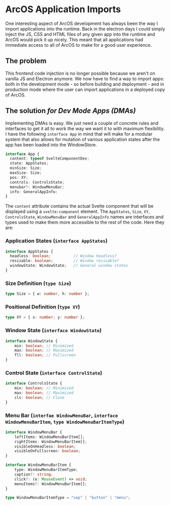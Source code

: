 # ArcOS Application Imports

One interesting aspect of ArcOS development has always been the way I import applications into the runtime. Back in the electron days I could simply inject the JS, CSS and HTML files of any given app into the runtime and ArcOS would pick it up nicely. This meant that all applications had immediate access to all of ArcOS to make for a good user experience.

## The problem

This frontend code injection is no longer possible because we aren't on vanilla JS and Electron anymore. We now have to find a way to import apps: both in the development mode - so before building and deployment - and in production mode where the user can import applications in a deployed copy of ArcOS.

## The solution _for Dev Mode Apps (DMAs)_

Implementing DMAs is easy. We just need a couple of concrete rules and interfaces to get it all to work the way we want it to with maximum flexibility. I have the following `interface App` in mind that will make for a modular system that also allows for mutation of various application states after the app has been loaded into the WindowStore.

```ts
interface App {
  content: typeof SvelteComponentDev;
  state: AppStates;
  minSize: Size;
  maxSize: Size;
  pos: XY;
  controls: ControlsState;
  menubar?: WindowMenuBar;
  info: GeneralAppInfo;
}
```

The `content` attribute contains the actual Svelte component that will be displayed using a `svelte:component` element. The `AppStates`, `Size`, `XY`, `ControlsState`, `WindowMenuBar` and `GeneralAppInfo` names are interfaces and types used to make them more accessible to the rest of the code. Here they are:

### Application States (`interface AppStates`)
```ts
interface AppStates {
  headless: boolean;          // Window headless?
  resizable: boolean;         // Window resizable?
  windowState: WindowState;   // General window states
}
```
### Size Definition (`type Size`)
```ts
type Size = { w: number, h: number };
```
### Positional Definition (`type XY`)
```ts
type XY = { x: number; y: number };
```
### Window State (`interface WindowState`)
```ts
interface WindowState {
    min: boolean; // Minimized
    max: boolean; // Maximized
    fll: boolean; // Fullscreen
}
```
### Control State (`interface ControlState`)
```ts
interface ControlsState {
    min: boolean; // Minimized
    max: boolean; // Maximized
    cls: boolean; // Close
}
```
### Menu Bar (`interfae WindowMenuBar`, `interface WindowMenuBarItem`, `type WindowMenuBarItemType`)
```ts
interface WindowMenuBar {
	leftItems: WindowMenuBarItem[];
	rightItems: WindowMenuBarItem[];
	visibleOnHeadless: boolean;
	visibleOnFullscreen: boolean;
}

interface WindowMenuBarItem {
	type: WindowMenuBarItemType;
    caption?: string;
	click?: (e: MouseEvent) => void;
	menuItems?: WindowMenuBarItem[];
}

type WindowMenuBarItemType = "sep" | "button" | "menu";
```